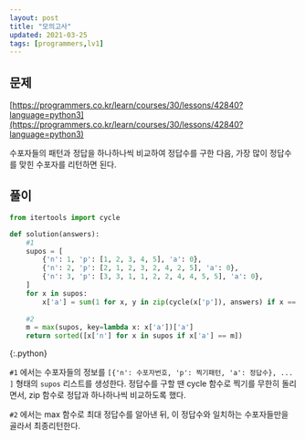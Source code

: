 ```yaml
---
layout: post
title: "모의고사"
updated: 2021-03-25
tags: [programmers,lv1]
---
```


## 문제

[https://programmers.co.kr/learn/courses/30/lessons/42840?language=python3](https://programmers.co.kr/learn/courses/30/lessons/42840?language=python3)

수포자들의 패턴과 정답을 하나하나씩 비교하여 정답수를 구한 다음, 가장 많이 정답수를 맞힌 수포자를 리턴하면 된다.

## 풀이

```py
from itertools import cycle

def solution(answers):
    #1
    supos = [
        {'n': 1, 'p': [1, 2, 3, 4, 5], 'a': 0},
        {'n': 2, 'p': [2, 1, 2, 3, 2, 4, 2, 5], 'a': 0},
        {'n': 3, 'p': [3, 3, 1, 1, 2, 2, 4, 4, 5, 5], 'a': 0},
    ]
    for x in supos:
        x['a'] = sum(1 for x, y in zip(cycle(x['p']), answers) if x == y)
        
    #2
    m = max(supos, key=lambda x: x['a'])['a']
    return sorted([x['n'] for x in supos if x['a'] == m])
```
{:.python}

`#1` 에서는 수포자들의 정보를 `[{'n': 수포자번호, 'p': 찍기패턴, 'a': 정답수}, ... ]` 형태의 `supos` 리스트를 생성한다. 정답수를 구할 땐 cycle 함수로 찍기를 무한히 돌리면서, zip 함수로 정답과 하나하나씩 비교하도록 했다.

`#2` 에서는 max 함수로 최대 정답수를 알아낸 뒤, 이 정답수와 일치하는 수포자들만을 골라서 최종리턴한다.